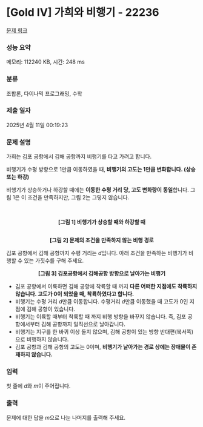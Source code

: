 # [Gold IV] 가희와 비행기 - 22236 

[문제 링크](https://www.acmicpc.net/problem/22236) 

### 성능 요약

메모리: 112240 KB, 시간: 248 ms

### 분류

조합론, 다이나믹 프로그래밍, 수학

### 제출 일자

2025년 4월 11일 00:19:23

### 문제 설명

<p>가희는 김포 공항에서 김해 공항까지 비행기를 타고 가려고 합니다.</p>

<p>비행기가 수평 방향으로 1만큼 이동하였을 때,<strong> 비행기의 고도는 1만큼 변화합니다. (상승 또는 하강)</strong></p>

<p>비행기가 상승하거나 하강할 때에는 <strong>이동한 수평 거리 당, 고도 변화량이 동일</strong>합니다. 그림 1은 이 조건을 만족하지만, 그림 2는 그렇지 않습니다.</p>

<p style="text-align: center;"><img alt="" src="https://upload.acmicpc.net/1a30e9c0-21aa-4c1e-b046-8aafd51282be/-/preview/">    <img alt="" src="https://upload.acmicpc.net/48501960-e0d5-4c9e-82ce-7cbc3b10cf2e/-/preview/"></p>

<p style="text-align: center;"><strong>[그림 1] 비행기가 상승할 때와 하강할 때</strong></p>

<p style="text-align: center;"> </p>

<p style="text-align: center;"><img alt="" src="https://upload.acmicpc.net/6b967991-2d5d-4f7c-b64e-575cb987bbc7/-/preview/"></p>

<p style="text-align: center;"><strong>[그림 2] 문제의 조건을 만족하지 않는 비행 경로 </strong></p>

<p>김포 공항에서 김해 공항까지 수평 거리는 <em>d</em>입니다. 아래 조건을 만족하는 비행기가 비행할 수 있는 가짓수를 구해 주세요.</p>

<p> </p>

<p style="text-align: center;"><img alt="" src="https://upload.acmicpc.net/d898742f-6e1e-4e1e-90bf-8bf44720cfb4/-/preview/"><br>
<strong>[그림 3] 김포공항에서 김해공항 방항으로 날아가는 비행기</strong></p>

<ul>
	<li>김포 공항에서 이륙하면 김해 공항에 착륙할 때 까지 <strong>다른 어떠한 지점에도 착륙하지 않습니다. 고도가 0이 되었을 때, 착륙하였다고 합니다.</strong></li>
	<li>비행기는 수평 거리 <em>d</em>만큼 이동합니다.  수평거리 <em>d</em>만큼 이동했을 때 고도가 0인 지점에 김해 공항이 있습니다.</li>
	<li>비행기는 이륙할 때부터 착륙할 때 까지 비행 방향을 바꾸지 않습니다. 즉, 김포 공항에서부터 김해 공항까지 일직선으로 날아갑니다.</li>
	<li>비행기는 지구를 한 바퀴 이상 돌지 않으며, 김해 공항이 있는 방향 반대편(북서쪽)으로 비행하지 않습니다.</li>
	<li>김포 공항과 김해 공항의 고도는 0이며, <strong>비행기가 날아가는 경로 상에는 장애물이 존재하지 않습니다.</strong></li>
</ul>

<p> </p>

### 입력 

 <p>첫 줄에 <em>d</em>와 <em>m</em>이 주어집니다.</p>

### 출력 

 <p>문제에 대한 답을 <em>m</em>으로 나눈 나머지를 출력해 주세요.</p>

